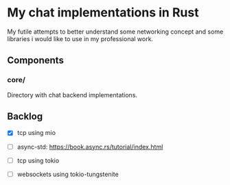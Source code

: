 # My chat implementations in Rust

My futile attempts to better understand some networking concept and some libraries i would like to use in my professional work.

## Components
### core/
Directory with chat backend implementations.

## Backlog
- [x] tcp using mio

- [ ] async-std: https://book.async.rs/tutorial/index.html

- [ ] tcp using tokio

- [ ] websockets using tokio-tungstenite
